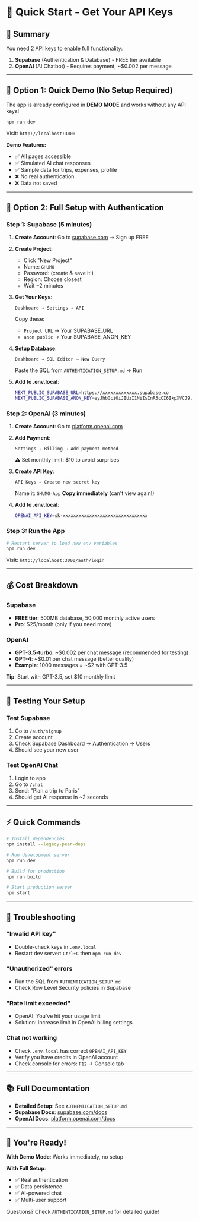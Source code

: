# 🎯 Quick Start - Get Your API Keys

## 📝 Summary
You need 2 API keys to enable full functionality:
1. **Supabase** (Authentication & Database) - FREE tier available
2. **OpenAI** (AI Chatbot) - Requires payment, ~$0.002 per message

---

## 🚀 Option 1: Quick Demo (No Setup Required)

The app is already configured in **DEMO MODE** and works without any API keys!

```bash
npm run dev
```

Visit: `http://localhost:3000`

**Demo Features:**
- ✅ All pages accessible
- ✅ Simulated AI chat responses
- ✅ Sample data for trips, expenses, profile
- ❌ No real authentication
- ❌ Data not saved

---

## 🔐 Option 2: Full Setup with Authentication

### Step 1: Supabase (5 minutes)

1. **Create Account**: Go to [supabase.com](https://supabase.com) → Sign up FREE

2. **Create Project**:
   - Click "New Project"
   - Name: `GHUMO`
   - Password: (create & save it!)
   - Region: Choose closest
   - Wait ~2 minutes

3. **Get Your Keys**:
   ```
   Dashboard → Settings → API
   ```
   Copy these:
   - `Project URL` → Your SUPABASE_URL
   - `anon public` → Your SUPABASE_ANON_KEY

4. **Setup Database**:
   ```
   Dashboard → SQL Editor → New Query
   ```
   Paste the SQL from `AUTHENTICATION_SETUP.md` → Run

5. **Add to .env.local**:
   ```bash
   NEXT_PUBLIC_SUPABASE_URL=https://xxxxxxxxxxxxx.supabase.co
   NEXT_PUBLIC_SUPABASE_ANON_KEY=eyJhbGciOiJIUzI1NiIsInR5cCI6IkpXVCJ9.xxxxx
   ```

### Step 2: OpenAI (3 minutes)

1. **Create Account**: Go to [platform.openai.com](https://platform.openai.com)

2. **Add Payment**: 
   ```
   Settings → Billing → Add payment method
   ```
   ⚠️ Set monthly limit: $10 to avoid surprises

3. **Create API Key**:
   ```
   API Keys → Create new secret key
   ```
   Name it: `GHUMO-App`
   **Copy immediately** (can't view again!)

4. **Add to .env.local**:
   ```bash
   OPENAI_API_KEY=sk-xxxxxxxxxxxxxxxxxxxxxxxxxxxxxxxx
   ```

### Step 3: Run the App

```bash
# Restart server to load new env variables
npm run dev
```

Visit: `http://localhost:3000/auth/login`

---

## 💰 Cost Breakdown

### Supabase
- **FREE tier**: 500MB database, 50,000 monthly active users
- **Pro**: $25/month (only if you need more)

### OpenAI
- **GPT-3.5-turbo**: ~$0.002 per chat message (recommended for testing)
- **GPT-4**: ~$0.01 per chat message (better quality)
- **Example**: 1000 messages = ~$2 with GPT-3.5

**Tip**: Start with GPT-3.5, set $10 monthly limit

---

## 🧪 Testing Your Setup

### Test Supabase
1. Go to `/auth/signup`
2. Create account
3. Check Supabase Dashboard → Authentication → Users
4. Should see your new user

### Test OpenAI Chat
1. Login to app
2. Go to `/chat`
3. Send: "Plan a trip to Paris"
4. Should get AI response in ~2 seconds

---

## ⚡ Quick Commands

```bash
# Install dependencies
npm install --legacy-peer-deps

# Run development server
npm run dev

# Build for production
npm run build

# Start production server
npm start
```

---

## 🔧 Troubleshooting

### "Invalid API key"
- Double-check keys in `.env.local`
- Restart dev server: `Ctrl+C` then `npm run dev`

### "Unauthorized" errors
- Run the SQL from `AUTHENTICATION_SETUP.md`
- Check Row Level Security policies in Supabase

### "Rate limit exceeded"
- OpenAI: You've hit your usage limit
- Solution: Increase limit in OpenAI billing settings

### Chat not working
- Check `.env.local` has correct `OPENAI_API_KEY`
- Verify you have credits in OpenAI account
- Check console for errors: `F12` → Console tab

---

## 📚 Full Documentation

- **Detailed Setup**: See `AUTHENTICATION_SETUP.md`
- **Supabase Docs**: [supabase.com/docs](https://supabase.com/docs)
- **OpenAI Docs**: [platform.openai.com/docs](https://platform.openai.com/docs)

---

## 🎉 You're Ready!

**With Demo Mode**: Works immediately, no setup

**With Full Setup**: 
- ✅ Real authentication
- ✅ Data persistence
- ✅ AI-powered chat
- ✅ Multi-user support

Questions? Check `AUTHENTICATION_SETUP.md` for detailed guide!

